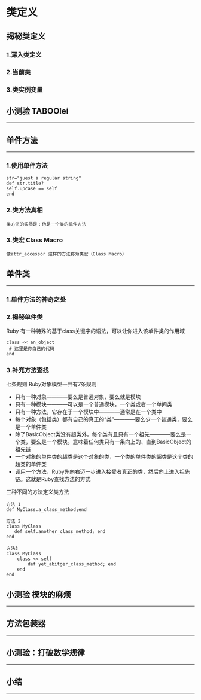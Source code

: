 # 类定义

## 揭秘类定义


### 1.深入类定义
### 2.当前类
### 3.类实例变量

## 小测验 TABOOlei
*** 

## 单件方法
***

### 1.使用单件方法

```
str="juest a regular string"
def str.title?
self.upcase == self
end
```

### 2.类方法真相

    类方法的实质是：他是一个类的单件方法


### 3.类宏 Class Macro
    像attr_accessor 这样的方法称为类宏（Class Macro）


## 单件类
***
### 1.单件方法的神奇之处

### 2.揭秘单件类
Ruby 有一种特殊的基于class关键字的语法，可以让你进入该单件类的作用域

```
class << an_object
 # 这里是你自己的代码
end
```
### 3.补充方法查找
七条规则
Ruby对象模型一共有7条规则
* 只有一种对象————要么是普通对象，要么就是模块
* 只有一种模块————可以是一个普通模块，一个类或者一个单间类
* 只有一种方法，它存在于一个模块中————通常是在一个类中
* 每个对象（包括类）都有自己的真正的“类”————要么少一个普通类，要么是一个单件类
* 除了BasicObject类没有超类外，每个类有且只有一个祖先————要么是一个类，要么是一个模块。意味着任何类只有一条向上的、直到BasicObject的祖先链
* 一个对象的单件类的超类是这个对象的类，一个类的单件类的超类是这个类的超类的单件类
* 调用一个方法，Ruby先向右迈一步进入接受者真正的类，然后向上进入祖先链。这就是Ruby查找方法的方式


三种不同的方法定义类方法


```
方法 1
def MyClass.a_class_method;end

方法 2
class MyClass
   def self.another_class_method; end
end

方法3
class MyClass
    class << self
        def yet_abitger_class_method; end
    end
end

```

## 小测验 模块的麻烦
***

## 方法包装器
***

## 小测验：打破数学规律
***

## 小结
***
